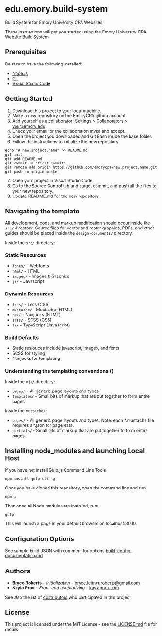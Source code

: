 # edu.emory.build-system
Build System for Emory University CPA Websites

These instructions will get you started using the Emory University CPA Website Build System.

## Prerequisites

Be sure to have the following installed:

* [Node.js](https://nodejs.org/en/download/current/)
* [Git](https://git-scm.com/downloads)
* [Visual Studio Code](https://code.visualstudio.com/download)

## Getting Started

1. Download this project to your local machine.
2. Make a new repository on the EmoryCPA github account.
3. Add yourself as a collaborator: Settings > Collaborators > you@emory.edu
4. Check your email for the collaboration invite and accept.
5. Open the project you downloaded and Git Bash inside the base folder.
5. Follow the instructions to initialize the new repository.
```
echo "# new.project.name" >> README.md
git init
git add README.md
git commit -m "first commit"
git remote add origin https://github.com/emorycpa/new.project.name.git
git push -u origin master
```
7. Open your project in Visual Studio Code.
8. Go to the Source Control tab and stage, commit, and push all the files to your new repository.
9. Update README.md for the new repository.

## Navigating the template

All development, code, and markup modification should occur inside the `src/` directory. Source files for vector and raster graphics, PDFs, and other guides should be placed inside the `design-documents/` directory.

Inside the `src/` directory:
### Static Resources
* `fonts/` - Webfonts
* `html/` - HTML
* `images/` - Images & Graphics
* `js/` - Javascript

### Dynamic Resources
* `less/` - Less (CSS)
* `mustache/` - Mustache (HTML)
* `njk/` - Nunjucks (HTML)
* `scss/` - SCSS (CSS)
* `ts/` - TypeScript (Javascript)

### Build Defaults

* Static resrouces include javascript, images, and fonts
* SCSS for styling
* Nunjecks for templating


### Understanding the templating conventions ()

Inside the `njk/` directory:

* `pages/` - All generic page layouts and types
* `templates/` - Small bits of markup that are put together to form entire pages

Inside the `mustache/`:

* `pages/` - All generic page layouts and types. Note: each *.mustache file requires a *.json for page data. 
* `partials/` - Small bits of markup that are put together to form entire pages

## Installing node_modules and launching Local Host

If you have not install Gulp.js Command Line Tools

```
npm install gulp-cli -g
```

Once you have cloned this repository, open the command line and run:

```
npm i
```

Then once all Node modules are installed, run:

```
gulp
```

This will launch a page in your default browser on localhost:3000.

## Configuration Options

See sample build JSON with comment for options [build-config-documentation.md](build-config-documentation.md)

## Authors

* **Bryce Roberts** - *Initialization* - [bryce.leitner.roberts@gmail.com](mailto:bryce.leitner.roberts@gmail.com)
* **Kayla Pratt** - *Front-end templatizing* - [kaylapratt.com](http://kaylapratt.com)

See also the list of [contributors](https://github.com/emorycpa/emory.dev/graphs/contributors) who participated in this project.

## License

This project is licensed under the MIT License - see the [LICENSE.md](LICENSE.md) file for details